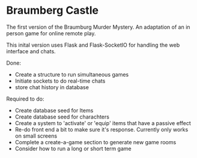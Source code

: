 # Braumberg Castle

The first version of the Braumburg Murder Mystery. An adaptation of an in person game for online remote play.

This inital version uses Flask and Flask-SocketIO for handling the web interface and chats.

Done:
- Create a structure to run simultaneous games
- Initiate sockets to do real-time chats
- store chat history in database

Required to do:
- Create database seed for Items
- Create database seed for charachters
- Create a system to 'activate' or 'equip' items that have a passive effect
- Re-do front end a bit to make sure it's response. Currently only works on small screens
- Complete a create-a-game section to generate new game rooms
- Consider how to run a long or short term game
